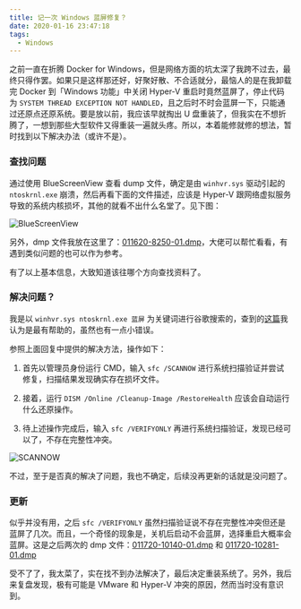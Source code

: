 ```yaml
---
title: 记一次 Windows 蓝屏修复？
date: 2020-01-16 23:47:18
tags:
  - Windows
---
```


之前一直在折腾 Docker for Windows，但是网络方面的坑太深了我跨不过去，最终只得作罢。如果只是这样那还好，好聚好散、不合适就分，最恼人的是在我卸载完 Docker 到「Windows 功能」中关闭 Hyper-V 重启时竟然蓝屏了，停止代码为 `SYSTEM THREAD EXCEPTION NOT HANDLED`，且之后时不时会蓝屏一下，只能通过还原点还原系统。要是放以前，我应该早就掏出 U 盘重装了，但我实在不想折腾了，一想到那些大型软件又得重装一遍就头疼。所以，本着能修就修的想法，暂时找到以下解决办法（或许不是）。

<!-- more -->

### 查找问题

通过使用 BlueScreenView 查看 dump 文件，确定是由 `winhvr.sys` 驱动引起的 `ntoskrnl.exe` 崩溃，然后再看下面的文件描述，应该是 Hyper-V 跟网络虚拟服务导致的系统内核损坏，其他的就看不出什么名堂了。见下图：

![BlueScreenView](https://img.zs.fyi/2308/BlueScreenView.png)

另外，dmp 文件我放在这里了：[011620-8250-01.dmp](https://img.zs.fyi/2308/011620-8250-01.dmp)，大佬可以帮忙看看，有遇到类似问题的也可以作为参考。

有了以上基本信息，大致知道该往哪个方向查找资料了。

### 解决问题？

我是以 `winhvr.sys ntoskrnl.exe 蓝屏` 为关键词进行谷歌搜索的，查到的[这篇](https://social.technet.microsoft.com/Forums/zh-CN/b95905a4-5b9a-4936-9d65-b7f68df089d6/ntoskrnlexe3401323631-277142116165281240501997820256dmp?forum=win10itprogeneralCN)我认为是最有帮助的，虽然也有一点小错误。

参照上面回复中提供的解决方法，操作如下：

1. 首先以管理员身份运行 CMD，输入 `sfc /SCANNOW` 进行系统扫描验证并尝试修复，扫描结果发现确实存在损坏文件。

2. 接着，运行 `DISM /Online /Cleanup-Image /RestoreHealth` 应该会自动运行什么还原操作。

3. 待上述操作完成后，输入 `sfc /VERIFYONLY` 再进行系统扫描验证，发现已经可以了，不存在完整性冲突。

![SCANNOW](https://img.zs.fyi/2308/SCANNOW.png)

不过，至于是否真的解决了问题，我也不确定，后续没再更新的话就是没问题了。

### 更新

似乎并没有用，之后 `sfc /VERIFYONLY` 虽然扫描验证说不存在完整性冲突但还是蓝屏了几次。而且，一个奇怪的现象是，关机后启动不会蓝屏，选择重启大概率会蓝屏。这是之后两次的 dmp 文件：[011720-10140-01.dmp](https://img.zs.fyi/2308/011720-10140-01.dmp) 和 [011720-10281-01.dmp](https://img.zs.fyi/2308/011720-10281-01.dmp)

受不了了，我太菜了，实在找不到办法解决了，最后决定重装系统了。另外，我后来复盘发现，极有可能是 VMware 和 Hyper-V 冲突的原因，然而当时没有意识到。

